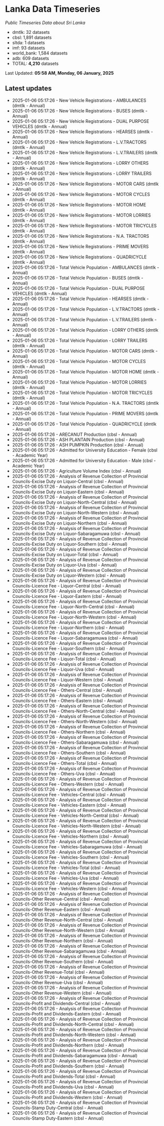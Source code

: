# Lanka Data Timeseries
*Public Timeseries Data about Sri Lanka*

* dmtlk: 32 datasets
* cbsl: 1,891 datasets
* sltda: 1 datasets
* imf: 93 datasets
* world_bank: 1,584 datasets
* adb: 609 datasets
* TOTAL: **4,210** datasets

Last Updated: **05:58 AM, Monday, 06 January, 2025**

## Latest updates

* 2025-01-06 05:17:26 - New Vehicle Registrations - AMBULANCES (dmtlk - Annual)
* 2025-01-06 05:17:26 - New Vehicle Registrations - BUSES (dmtlk - Annual)
* 2025-01-06 05:17:26 - New Vehicle Registrations - DUAL PURPOSE VEHICLES (dmtlk - Annual)
* 2025-01-06 05:17:26 - New Vehicle Registrations - HEARSES (dmtlk - Annual)
* 2025-01-06 05:17:26 - New Vehicle Registrations - L.V.TRACTORS (dmtlk - Annual)
* 2025-01-06 05:17:26 - New Vehicle Registrations - L.V.TRAILERS (dmtlk - Annual)
* 2025-01-06 05:17:26 - New Vehicle Registrations - LORRY OTHERS (dmtlk - Annual)
* 2025-01-06 05:17:26 - New Vehicle Registrations - LORRY TRAILERS (dmtlk - Annual)
* 2025-01-06 05:17:26 - New Vehicle Registrations - MOTOR CARS (dmtlk - Annual)
* 2025-01-06 05:17:26 - New Vehicle Registrations - MOTOR CYCLES (dmtlk - Annual)
* 2025-01-06 05:17:26 - New Vehicle Registrations - MOTOR HOME (dmtlk - Annual)
* 2025-01-06 05:17:26 - New Vehicle Registrations - MOTOR LORRIES (dmtlk - Annual)
* 2025-01-06 05:17:26 - New Vehicle Registrations - MOTOR TRICYCLES (dmtlk - Annual)
* 2025-01-06 05:17:26 - New Vehicle Registrations - N.A. TRACTORS (dmtlk - Annual)
* 2025-01-06 05:17:26 - New Vehicle Registrations - PRIME MOVERS (dmtlk - Annual)
* 2025-01-06 05:17:26 - New Vehicle Registrations - QUADRICYCLE (dmtlk - Annual)
* 2025-01-06 05:17:26 - Total Vehicle Population - AMBULANCES (dmtlk - Annual)
* 2025-01-06 05:17:26 - Total Vehicle Population - BUSES (dmtlk - Annual)
* 2025-01-06 05:17:26 - Total Vehicle Population - DUAL PURPOSE VEHICLES (dmtlk - Annual)
* 2025-01-06 05:17:26 - Total Vehicle Population - HEARSES (dmtlk - Annual)
* 2025-01-06 05:17:26 - Total Vehicle Population - L.V.TRACTORS (dmtlk - Annual)
* 2025-01-06 05:17:26 - Total Vehicle Population - L.V.TRAILERS (dmtlk - Annual)
* 2025-01-06 05:17:26 - Total Vehicle Population - LORRY OTHERS (dmtlk - Annual)
* 2025-01-06 05:17:26 - Total Vehicle Population - LORRY TRAILERS (dmtlk - Annual)
* 2025-01-06 05:17:26 - Total Vehicle Population - MOTOR CARS (dmtlk - Annual)
* 2025-01-06 05:17:26 - Total Vehicle Population - MOTOR CYCLES (dmtlk - Annual)
* 2025-01-06 05:17:26 - Total Vehicle Population - MOTOR HOME (dmtlk - Annual)
* 2025-01-06 05:17:26 - Total Vehicle Population - MOTOR LORRIES (dmtlk - Annual)
* 2025-01-06 05:17:26 - Total Vehicle Population - MOTOR TRICYCLES (dmtlk - Annual)
* 2025-01-06 05:17:26 - Total Vehicle Population - N.A. TRACTORS (dmtlk - Annual)
* 2025-01-06 05:17:26 - Total Vehicle Population - PRIME MOVERS (dmtlk - Annual)
* 2025-01-06 05:17:26 - Total Vehicle Population - QUADRICYCLE (dmtlk - Annual)
* 2025-01-06 05:17:26 - ARECANUT Production (cbsl - Annual)
* 2025-01-06 05:17:26 - ASH PLANTAIN Production (cbsl - Annual)
* 2025-01-06 05:17:26 - ASH PUMPKIN Production (cbsl - Annual)
* 2025-01-06 05:17:26 - Admitted for University Education - Female (cbsl - Academic Year)
* 2025-01-06 05:17:26 - Admitted for University Education - Male (cbsl - Academic Year)
* 2025-01-06 05:17:26 - Agriculture Volume Index (cbsl - Annual)
* 2025-01-06 05:17:26 - Analysis of Revenue Collection of Provincial Councils-Excise Duty on Liquor-Central (cbsl - Annual)
* 2025-01-06 05:17:26 - Analysis of Revenue Collection of Provincial Councils-Excise Duty on Liquor-Eastern (cbsl - Annual)
* 2025-01-06 05:17:26 - Analysis of Revenue Collection of Provincial Councils-Excise Duty on Liquor-North-Central (cbsl - Annual)
* 2025-01-06 05:17:26 - Analysis of Revenue Collection of Provincial Councils-Excise Duty on Liquor-North-Western (cbsl - Annual)
* 2025-01-06 05:17:26 - Analysis of Revenue Collection of Provincial Councils-Excise Duty on Liquor-Northern (cbsl - Annual)
* 2025-01-06 05:17:26 - Analysis of Revenue Collection of Provincial Councils-Excise Duty on Liquor-Sabaragamuwa (cbsl - Annual)
* 2025-01-06 05:17:26 - Analysis of Revenue Collection of Provincial Councils-Excise Duty on Liquor-Southern (cbsl - Annual)
* 2025-01-06 05:17:26 - Analysis of Revenue Collection of Provincial Councils-Excise Duty on Liquor-Total (cbsl - Annual)
* 2025-01-06 05:17:26 - Analysis of Revenue Collection of Provincial Councils-Excise Duty on Liquor-Uva (cbsl - Annual)
* 2025-01-06 05:17:26 - Analysis of Revenue Collection of Provincial Councils-Excise Duty on Liquor-Western (cbsl - Annual)
* 2025-01-06 05:17:26 - Analysis of Revenue Collection of Provincial Councils-Licence Fee - Liquor-Central (cbsl - Annual)
* 2025-01-06 05:17:26 - Analysis of Revenue Collection of Provincial Councils-Licence Fee - Liquor-Eastern (cbsl - Annual)
* 2025-01-06 05:17:26 - Analysis of Revenue Collection of Provincial Councils-Licence Fee - Liquor-North-Central (cbsl - Annual)
* 2025-01-06 05:17:26 - Analysis of Revenue Collection of Provincial Councils-Licence Fee - Liquor-North-Western (cbsl - Annual)
* 2025-01-06 05:17:26 - Analysis of Revenue Collection of Provincial Councils-Licence Fee - Liquor-Northern (cbsl - Annual)
* 2025-01-06 05:17:26 - Analysis of Revenue Collection of Provincial Councils-Licence Fee - Liquor-Sabaragamuwa (cbsl - Annual)
* 2025-01-06 05:17:26 - Analysis of Revenue Collection of Provincial Councils-Licence Fee - Liquor-Southern (cbsl - Annual)
* 2025-01-06 05:17:26 - Analysis of Revenue Collection of Provincial Councils-Licence Fee - Liquor-Total (cbsl - Annual)
* 2025-01-06 05:17:26 - Analysis of Revenue Collection of Provincial Councils-Licence Fee - Liquor-Uva (cbsl - Annual)
* 2025-01-06 05:17:26 - Analysis of Revenue Collection of Provincial Councils-Licence Fee - Liquor-Western (cbsl - Annual)
* 2025-01-06 05:17:26 - Analysis of Revenue Collection of Provincial Councils-Licence Fee - Others-Central (cbsl - Annual)
* 2025-01-06 05:17:26 - Analysis of Revenue Collection of Provincial Councils-Licence Fee - Others-Eastern (cbsl - Annual)
* 2025-01-06 05:17:26 - Analysis of Revenue Collection of Provincial Councils-Licence Fee - Others-North-Central (cbsl - Annual)
* 2025-01-06 05:17:26 - Analysis of Revenue Collection of Provincial Councils-Licence Fee - Others-North-Western (cbsl - Annual)
* 2025-01-06 05:17:26 - Analysis of Revenue Collection of Provincial Councils-Licence Fee - Others-Northern (cbsl - Annual)
* 2025-01-06 05:17:26 - Analysis of Revenue Collection of Provincial Councils-Licence Fee - Others-Sabaragamuwa (cbsl - Annual)
* 2025-01-06 05:17:26 - Analysis of Revenue Collection of Provincial Councils-Licence Fee - Others-Southern (cbsl - Annual)
* 2025-01-06 05:17:26 - Analysis of Revenue Collection of Provincial Councils-Licence Fee - Others-Total (cbsl - Annual)
* 2025-01-06 05:17:26 - Analysis of Revenue Collection of Provincial Councils-Licence Fee - Others-Uva (cbsl - Annual)
* 2025-01-06 05:17:26 - Analysis of Revenue Collection of Provincial Councils-Licence Fee - Others-Western (cbsl - Annual)
* 2025-01-06 05:17:26 - Analysis of Revenue Collection of Provincial Councils-Licence Fee - Vehicles-Central (cbsl - Annual)
* 2025-01-06 05:17:26 - Analysis of Revenue Collection of Provincial Councils-Licence Fee - Vehicles-Eastern (cbsl - Annual)
* 2025-01-06 05:17:26 - Analysis of Revenue Collection of Provincial Councils-Licence Fee - Vehicles-North-Central (cbsl - Annual)
* 2025-01-06 05:17:26 - Analysis of Revenue Collection of Provincial Councils-Licence Fee - Vehicles-North-Western (cbsl - Annual)
* 2025-01-06 05:17:26 - Analysis of Revenue Collection of Provincial Councils-Licence Fee - Vehicles-Northern (cbsl - Annual)
* 2025-01-06 05:17:26 - Analysis of Revenue Collection of Provincial Councils-Licence Fee - Vehicles-Sabaragamuwa (cbsl - Annual)
* 2025-01-06 05:17:26 - Analysis of Revenue Collection of Provincial Councils-Licence Fee - Vehicles-Southern (cbsl - Annual)
* 2025-01-06 05:17:26 - Analysis of Revenue Collection of Provincial Councils-Licence Fee - Vehicles-Total (cbsl - Annual)
* 2025-01-06 05:17:26 - Analysis of Revenue Collection of Provincial Councils-Licence Fee - Vehicles-Uva (cbsl - Annual)
* 2025-01-06 05:17:26 - Analysis of Revenue Collection of Provincial Councils-Licence Fee - Vehicles-Western (cbsl - Annual)
* 2025-01-06 05:17:26 - Analysis of Revenue Collection of Provincial Councils-Other Revenue-Central (cbsl - Annual)
* 2025-01-06 05:17:26 - Analysis of Revenue Collection of Provincial Councils-Other Revenue-Eastern (cbsl - Annual)
* 2025-01-06 05:17:26 - Analysis of Revenue Collection of Provincial Councils-Other Revenue-North-Central (cbsl - Annual)
* 2025-01-06 05:17:26 - Analysis of Revenue Collection of Provincial Councils-Other Revenue-North-Western (cbsl - Annual)
* 2025-01-06 05:17:26 - Analysis of Revenue Collection of Provincial Councils-Other Revenue-Northern (cbsl - Annual)
* 2025-01-06 05:17:26 - Analysis of Revenue Collection of Provincial Councils-Other Revenue-Sabaragamuwa (cbsl - Annual)
* 2025-01-06 05:17:26 - Analysis of Revenue Collection of Provincial Councils-Other Revenue-Southern (cbsl - Annual)
* 2025-01-06 05:17:26 - Analysis of Revenue Collection of Provincial Councils-Other Revenue-Total (cbsl - Annual)
* 2025-01-06 05:17:26 - Analysis of Revenue Collection of Provincial Councils-Other Revenue-Uva (cbsl - Annual)
* 2025-01-06 05:17:26 - Analysis of Revenue Collection of Provincial Councils-Other Revenue-Western (cbsl - Annual)
* 2025-01-06 05:17:26 - Analysis of Revenue Collection of Provincial Councils-Profit and Dividends-Central (cbsl - Annual)
* 2025-01-06 05:17:26 - Analysis of Revenue Collection of Provincial Councils-Profit and Dividends-Eastern (cbsl - Annual)
* 2025-01-06 05:17:26 - Analysis of Revenue Collection of Provincial Councils-Profit and Dividends-North-Central (cbsl - Annual)
* 2025-01-06 05:17:26 - Analysis of Revenue Collection of Provincial Councils-Profit and Dividends-North-Western (cbsl - Annual)
* 2025-01-06 05:17:26 - Analysis of Revenue Collection of Provincial Councils-Profit and Dividends-Northern (cbsl - Annual)
* 2025-01-06 05:17:26 - Analysis of Revenue Collection of Provincial Councils-Profit and Dividends-Sabaragamuwa (cbsl - Annual)
* 2025-01-06 05:17:26 - Analysis of Revenue Collection of Provincial Councils-Profit and Dividends-Southern (cbsl - Annual)
* 2025-01-06 05:17:26 - Analysis of Revenue Collection of Provincial Councils-Profit and Dividends-Total (cbsl - Annual)
* 2025-01-06 05:17:26 - Analysis of Revenue Collection of Provincial Councils-Profit and Dividends-Uva (cbsl - Annual)
* 2025-01-06 05:17:26 - Analysis of Revenue Collection of Provincial Councils-Profit and Dividends-Western (cbsl - Annual)
* 2025-01-06 05:17:26 - Analysis of Revenue Collection of Provincial Councils-Stamp Duty-Central (cbsl - Annual)
* 2025-01-06 05:17:26 - Analysis of Revenue Collection of Provincial Councils-Stamp Duty-Eastern (cbsl - Annual)